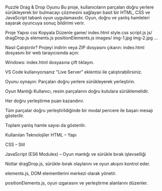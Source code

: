 Puzzle Drag & Drop Oyunu
Bu proje, kullanıcıların parçaları doğru yerlere sürükleyerek bir bulmacayı çözmesini sağlayan basit bir HTML, CSS ve JavaScript tabanlı oyun uygulamasıdır. Oyun, doğru ve yanlış hamleleri sayarak oyuncuya sonuç bildirimi verir.

Proje Yapısı
css
Kopyala
Düzenle
game/
 index.html
 style.css
 script.js
 js/
dragDrop.js
elements.js
positionElements.js
images/
     img-1.jpg
     img-2.jpg
     ...


Nasıl Çalıştırılır?
Projeyi indirin veya ZIP dosyasını çıkarın:
index.html dosyasını bir web tarayıcısında açın:

Windows: index.html dosyasına çift tıklayın.

VS Code kullanıyorsanız "Live Server" eklentisi ile çalıştırabilirsiniz.

Oyunu oynayın: Parçaları doğru yerlere sürükleyerek yerleştirin.

Oyun Mantığı
Kullanıcı, resim parçalarını doğru kutulara sürüklemelidir.

Her doğru yerleştirme puan kazandırır.

Tüm parçalar doğru yerleştirildiğinde bir modal pencere ile başarı mesajı gösterilir.

Toplam yanlış hamle sayısı da gösterilir.

 Kullanılan Teknolojiler
HTML – Yapı

CSS – Stil

JavaScript (ES6 Modules) – Oyun mantığı ve sürükle bırak işlevselliği

 Notlar
dragDrop.js, sürükle-bırak olaylarını ve oyun akışını kontrol eder.

elements.js, DOM elementlerini merkezi olarak yönetir.

positionElements.js, oyun ızgarasını ve yerleştirme alanlarını düzenler.
